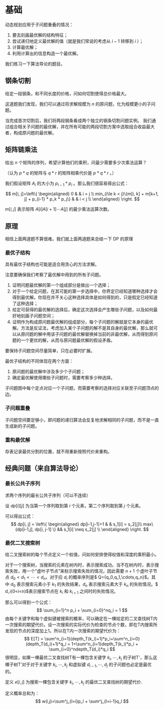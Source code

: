 # 基础

动态规划应用于子问题重叠的情况：

1. 要去刻画最优解的结构特征；
2. 尝试递归地定义最优解的值（就是我们常说的考虑从 $i-1$ 转移到 $i$ ）；
3. 计算最优解；
4. 利用计算出的信息构造一个最优解。

我们练习一下算法导论的题目。

## 钢条切割

给定一段钢条，和不同长度的价格，问如何切割使得总价格最大。

这道题我们发现，我们可以通过将求解规模为 $n$ 的原问题，化为规模更小的子问题。

当完成首次切割后，我们将两段钢条看成两个独立的钢条切割问题实例。 我们通过组合相关子问题的最优解，并在所有可能的两段切割方案中选取组合收益最大者，构成原问题的最优解。

## 矩阵链乘法

给出 $n$ 个矩阵的序列，希望计算他们的乘积，问最少需要多少次乘法运算？

（认为 $p*q$ 的矩阵与 $q*r$ 的矩阵相乘代价是 $p*q*r$ 。）

我们假设矩阵 $A_i$ 的大小为 $p_{i-1}*p_i$ 。那么我们很容易得出公式：

$$
m[i, j]=\left\{
\begin{aligned}
0 & & i = j \\
min_{i\le k < j}\{m[i, k] + m[k+1, j] + p_{i-1} * p_k * p_j\} & & i < j \\ 
\end{aligned}
\right.
$$


$m[i, j]$ 表示矩阵 $A[i]A[i+1]\cdots A[j]$ 的最少乘法运算次数。

## 原理

相信上面两道题不算很难。我们就上面两道题来总结一下 DP 的原理

### 最优子结构

具有最优子结构也可能是适合用贪心的方法求解。

注意要确保我们考察了最优解中用到的所有子问题。

1. 证明问题最优解的第一个组成部分是做出一个选择；
2. 对于一个给定问题，在其可能的第一步选择中，你界定已经知道哪种选择才会得到最优解。你现在并不关心这种选择具体是如何得到的，只是假定已经知道了这种选择；
3. 给定可获得的最优解的选择后，确定这次选择会产生哪些子问题，以及如何最好地刻画子问题空间；
4. 证明作为构成原问题最优解的组成部分，每个子问题的解就是它本身的最优解。方法是反证法，考虑加入某个子问题的解不是其自身的最优解，那么就可以从原问题的解中用该子问题的最优解替换掉当前的非最优解，从而得到原问题的一个更优的解，从而与原问题最优解的假设矛盾。

要保持子问题空间尽量简单，只在必要时扩展。

最优子结构的不同体现在两个方面：

1. 原问题的最优解中涉及多少个子问题；
2. 确定最优解使用哪些子问题时，需要考察多少种选择。

子问题图中每个定点对应一个子问题，而需要考察的选择对应关联至子问题顶点的边。

### 子问题重叠

子问题空间要足够小，即问题的递归算法会反复地求解相同的子问题，而不是一直生成新的子问题。

### 重构最优解

存表记录最优分割的位置，就不用重新按照代价来重构。

## 经典问题（来自算法导论）

### 最长公共子序列

求两个序列的最长公共子序列（可以不连续）

设 $dp[i][j]$ 为当第一个序列取到第 $i$ 个元素，第二个序列取到第 $j$ 个元素。

可以得出公式：
$$
dp[i, j] = \left\{
\begin{aligned}
dp[i-1,j-1]+1 & & s_1[i] = s_2[j]\\
max\{dp[i-1,j], dp[i, j-1] \} && s_1[i] \neq s_2[j] \\
\end{aligned}
\right.
$$

### 最优二叉搜索树

给二叉搜索树的每个节点定义一个权值，问如何安排使得权值和深度的乘积最小。

对于一个搜索树，当搜索的元素在树内时，表示搜索成功。当不在树内时，表示搜索失败，用一个“虚叶子节点”来标示搜索失败的情况，因此需要 $n+1$ 个虚叶子节点 ${d_0<d_1<\cdots<d_n}$，对于应 $d_i$ 的概率序列是$ Q={q_0,q_1,\cdots,q_n}$。其中 $d_0$ 表示搜索元素小于 $k_1$ 的失败结果，$d_n$ 表示搜索元素大于 $k_n$ 的失败情况。$ d_i(0<i<n)$表示搜索节点在 $k_i$ 和 $k_{i+1}$ 之间时的失败情况。

那么可以得到一个公式：
$$
\sum_{i=1}^n p_i + \sum_{i=0}^nq_i = 1
$$
由每个关键字和每个虚拟键被搜索的概率，可以确定在一棵给定的二叉查找树T内一次搜索的期望代价。设一次搜索的实际代价为检查的节点个数，即在T内搜索所发现的节点的深度加上1。所以在T内一次搜索的期望代价为：
$$
E[T] = \sum^n_{i=1}(depth_T(k_i)+1)*p_i+\sum^n_{i=0}(depth_T(d_i)+1)*q_i = 1+\sum^n_{i=1}depth_T(k_i)*p_i + \sum_{i=0}^ndepth_T(d_i)*q_i
$$
很明显，如果一棵最优二叉查找树T有一棵包含关键字 $k_i,\cdots,k_j$ 的子树T'，那么这棵子树T’对于对于关键字 $k_i,\cdots,k_j$ 和虚拟键 $d_{i-1},\cdots,d_j$ 的子问题也必定是最优的。

定义 $e[i,j]$ 为搜索一棵包含关键字 $k_i,\cdots,k_j$ 的最优二叉查找树的期望代价.

定义概率总和为：
$$
w(i,j)=\sum^j_{l=i}p_l + \sum^j_{l=i-1}q_l
$$


